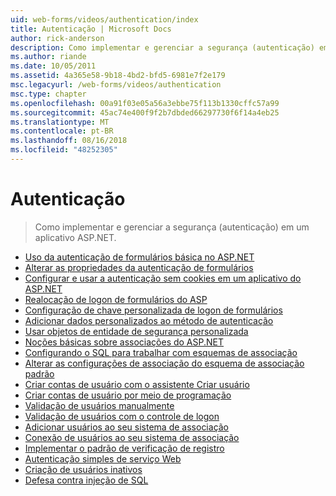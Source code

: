 ```yaml
---
uid: web-forms/videos/authentication/index
title: Autenticação | Microsoft Docs
author: rick-anderson
description: Como implementar e gerenciar a segurança (autenticação) em um aplicativo ASP.NET.
ms.author: riande
ms.date: 10/05/2011
ms.assetid: 4a365e58-9b18-4bd2-bfd5-6981e7f2e179
msc.legacyurl: /web-forms/videos/authentication
msc.type: chapter
ms.openlocfilehash: 00a91f03e05a56a3ebbe75f113b1330cffc57a99
ms.sourcegitcommit: 45ac74e400f9f2b7dbded66297730f6f14a4eb25
ms.translationtype: MT
ms.contentlocale: pt-BR
ms.lasthandoff: 08/16/2018
ms.locfileid: "48252305"
---
```

<a name="authentication"></a>Autenticação
====================
> Como implementar e gerenciar a segurança (autenticação) em um aplicativo ASP.NET.


- [Uso da autenticação de formulários básica no ASP.NET](using-basic-forms-authentication-in-aspnet.md)
- [Alterar as propriedades da autenticação de formulários](how-to-change-the-forms-authentication-properties.md)
- [Configurar e usar a autenticação sem cookies em um aplicativo do ASP.NET](how-to-setup-and-use-cookie-less-authentication-in-an-aspnet-application.md)
- [Realocação de logon de formulários do ASP](asp-forms-login-relocation.md)
- [Configuração de chave personalizada de logon de formulários](forms-login-custom-key-configuration.md)
- [Adicionar dados personalizados ao método de autenticação](add-custom-data-to-the-authentication-method.md)
- [Usar objetos de entidade de segurança personalizada](use-custom-principal-objects.md)
- [Noções básicas sobre associações do ASP.NET](understanding-aspnet-memberships.md)
- [Configurando o SQL para trabalhar com esquemas de associação](configuring-sql-to-work-with-membership-schemas.md)
- [Alterar as configurações de associação do esquema de associação padrão](changing-membership-settings-in-the-default-membership-schema.md)
- [Criar contas de usuário com o assistente Criar usuário](creating-user-accounts-with-the-create-user-wizard.md)
- [Criar contas de usuário por meio de programação](creating-user-accounts-programmatically.md)
- [Validação de usuários manualmente](validating-users-manually.md)
- [Validação de usuários com o controle de logon](validating-users-with-the-login-control.md)
- [Adicionar usuários ao seu sistema de associação](adding-users-to-your-membership-system.md)
- [Conexão de usuários ao seu sistema de associação](logging-users-into-your-membership-system.md)
- [Implementar o padrão de verificação de registro](implement-the-registration-verification-pattern.md)
- [Autenticação simples de serviço Web](simple-web-service-authentication.md)
- [Criação de usuários inativos](creating-inactive-users.md)
- [Defesa contra injeção de SQL](sql-injection-defense.md)
